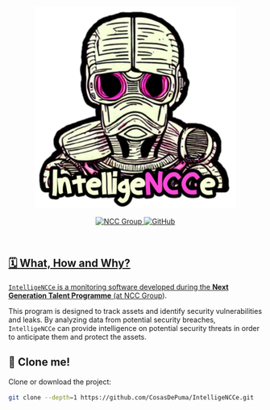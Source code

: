 
<div align="center">
  <img src=".github/readme/artwork/logo_with_title.png" alt="IntelligeNCCe" width="400">
  <br/>
</div>

<p align="center">
    <a href="https://www.nccgroup.com/">
        <img src="https://img.shields.io/badge/Develop%20for-NCC%20Group-293277?style=for-the-badge&logo=stylelint&logoColor=fff" alt="NCC Group" />
    </a>
    <a href="LICENSE">
        <img alt="GitHub" src="https://img.shields.io/github/license/PumaZilla/IntelligeNCCe?style=for-the-badge&logo=unlicense&logoColor=fff" />
    <a href="https://www.nccgroup.com/">
</p>
<br>

## 🗓️ What, How and Why?

`IntelligeNCCe` is a monitoring software developed during the **Next Generation Talent Programme** (at [NCC Group](https://www.nccgroup.com/)).

This program is designed to track assets and identify security vulnerabilities and leaks. By analyzing data from potential security breaches, `IntelligeNCCe` can provide intelligence on potential security threats in order to anticipate them and protect the assets.

## 🐑 Clone me!

Clone or download the project:

```sh
git clone --depth=1 https://github.com/CosasDePuma/IntelligeNCCe.git
```
